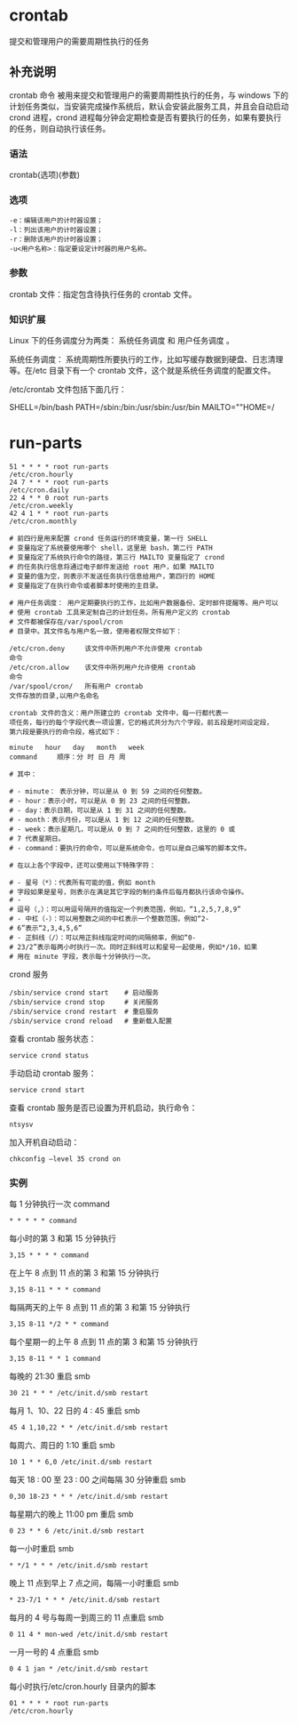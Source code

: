 # crontab

提交和管理用户的需要周期性执行的任务

##  补充说明

crontab 命令 被用来提交和管理用户的需要周期性执行的任务，与
windows
下的计划任务类似，当安装完成操作系统后，默认会安装此服务工具，并且会自动启动
crond 进程，crond
进程每分钟会定期检查是否有要执行的任务，如果有要执行的任务，则自动执行该任务。

###  语法

crontab(选项)(参数)

###  选项

```shell
-e：编辑该用户的计时器设置；
-l：列出该用户的计时器设置；
-r：删除该用户的计时器设置；
-u<用户名称>：指定要设定计时器的用户名称。
```

###  参数

crontab 文件：指定包含待执行任务的 crontab 文件。

###  知识扩展

Linux 下的任务调度分为两类： 系统任务调度 和 用户任务调度 。

系统任务调度：
系统周期性所要执行的工作，比如写缓存数据到硬盘、日志清理等。在/etc
目录下有一个 crontab 文件，这个就是系统任务调度的配置文件。

/etc/crontab 文件包括下面几行：

SHELL=/bin/bash
PATH=/sbin:/bin:/usr/sbin:/usr/bin
MAILTO=""HOME=/

# run-parts

```shell
51 * * * * root run-parts
/etc/cron.hourly
24 7 * * * root run-parts
/etc/cron.daily
22 4 * * 0 root run-parts
/etc/cron.weekly
42 4 1 * * root run-parts
/etc/cron.monthly

# 前四行是用来配置 crond 任务运行的环境变量，第一行 SHELL
# 变量指定了系统要使用哪个 shell，这里是 bash，第二行 PATH
# 变量指定了系统执行命令的路径，第三行 MAILTO 变量指定了 crond
# 的任务执行信息将通过电子邮件发送给 root 用户，如果 MAILTO
# 变量的值为空，则表示不发送任务执行信息给用户，第四行的 HOME
# 变量指定了在执行命令或者脚本时使用的主目录。

# 用户任务调度： 用户定期要执行的工作，比如用户数据备份、定时邮件提醒等。用户可以
# 使用 crontab 工具来定制自己的计划任务。所有用户定义的 crontab
# 文件都被保存在/var/spool/cron
# 目录中。其文件名与用户名一致，使用者权限文件如下：

/etc/cron.deny     该文件中所列用户不允许使用 crontab
命令
/etc/cron.allow    该文件中所列用户允许使用 crontab
命令
/var/spool/cron/   所有用户 crontab
文件存放的目录,以用户名命名

crontab 文件的含义：用户所建立的 crontab 文件中，每一行都代表一
项任务，每行的每个字段代表一项设置，它的格式共分为六个字段，前五段是时间设定段，
第六段是要执行的命令段，格式如下：

minute   hour   day   month   week
command     顺序：分 时 日 月 周

# 其中：

# - minute： 表示分钟，可以是从 0 到 59 之间的任何整数。
# - hour：表示小时，可以是从 0 到 23 之间的任何整数。
# - day：表示日期，可以是从 1 到 31 之间的任何整数。
# - month：表示月份，可以是从 1 到 12 之间的任何整数。
# - week：表示星期几，可以是从 0 到 7 之间的任何整数，这里的 0 或
# 7 代表星期日。
# - command：要执行的命令，可以是系统命令，也可以是自己编写的脚本文件。

# 在以上各个字段中，还可以使用以下特殊字符：

# - 星号（*）：代表所有可能的值，例如 month
# 字段如果是星号，则表示在满足其它字段的制约条件后每月都执行该命令操作。
# -
# 逗号（,）：可以用逗号隔开的值指定一个列表范围，例如，“1,2,5,7,8,9”
# - 中杠（-）：可以用整数之间的中杠表示一个整数范围，例如“2-
# 6”表示“2,3,4,5,6”
# - 正斜线（/）：可以用正斜线指定时间的间隔频率，例如“0-
# 23/2”表示每两小时执行一次。同时正斜线可以和星号一起使用，例如*/10，如果
# 用在 minute 字段，表示每十分钟执行一次。
```

crond 服务

```shell
/sbin/service crond start    # 启动服务
/sbin/service crond stop     # 关闭服务
/sbin/service crond restart  # 重启服务
/sbin/service crond reload   # 重新载入配置
```

查看 crontab 服务状态：

```shell
service crond status
```

手动启动 crontab 服务：

```shell
service crond start
```

查看 crontab 服务是否已设置为开机启动，执行命令：

```shell
ntsysv
```

加入开机自动启动：

```shell
chkconfig –level 35 crond on
```

###  实例

每 1 分钟执行一次 command

```shell
* * * * * command
```

每小时的第 3 和第 15 分钟执行

```shell
3,15 * * * * command
```

在上午 8 点到 11 点的第 3 和第 15 分钟执行

```shell
3,15 8-11 * * * command
```

每隔两天的上午 8 点到 11 点的第 3 和第 15 分钟执行

```shell
3,15 8-11 */2 * * command
```

每个星期一的上午 8 点到 11 点的第 3 和第 15 分钟执行

```shell
3,15 8-11 * * 1 command
```

每晚的 21:30 重启 smb

```shell
30 21 * * * /etc/init.d/smb restart
```

每月 1、10、22 日的 4 : 45 重启 smb

```shell
45 4 1,10,22 * * /etc/init.d/smb restart
```

每周六、周日的 1:10 重启 smb

```shell
10 1 * * 6,0 /etc/init.d/smb restart
```

每天 18 : 00 至 23 : 00 之间每隔 30 分钟重启 smb

```shell
0,30 18-23 * * * /etc/init.d/smb restart
```

每星期六的晚上 11:00 pm 重启 smb

```shell
0 23 * * 6 /etc/init.d/smb restart
```

每一小时重启 smb

```shell
* */1 * * * /etc/init.d/smb restart
```

晚上 11 点到早上 7 点之间，每隔一小时重启 smb

```shell
* 23-7/1 * * * /etc/init.d/smb restart
```

每月的 4 号与每周一到周三的 11 点重启 smb

```shell
0 11 4 * mon-wed /etc/init.d/smb restart
```

一月一号的 4 点重启 smb

```shell
0 4 1 jan * /etc/init.d/smb restart
```

每小时执行/etc/cron.hourly 目录内的脚本

```shell
01 * * * * root run-parts
/etc/cron.hourly
```
